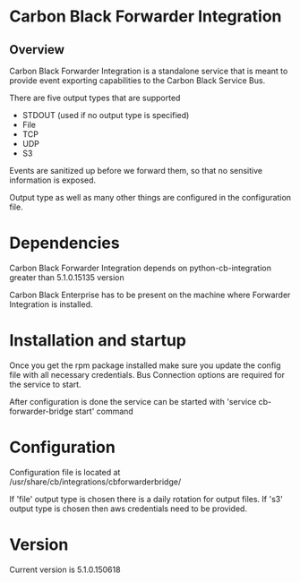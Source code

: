 # Carbon Black Forwarder Integration

## Overview

Carbon Black Forwarder Integration is a standalone service that is meant to provide event exporting capabilities to the Carbon Black Service Bus.

There are five output types that are supported

* STDOUT (used if no output type is specified)
* File
* TCP
* UDP
* S3

Events are sanitized up before we forward them, so that no sensitive information is exposed.

Output type as well as many other things are configured in the configuration file.

# Dependencies

Carbon Black Forwarder Integration depends on python-cb-integration greater than 5.1.0.15135 version

Carbon Black Enterprise has to be present on the machine where Forwarder Integration is installed.

# Installation and startup

Once you get the rpm package installed make sure you update the config file with all necessary credentials.
Bus Connection options are required for the service to start.

After configuration is done the service can be started with 'service cb-forwarder-bridge start' command

# Configuration

Configuration file is located at /usr/share/cb/integrations/cbforwarderbridge/

If 'file' output type is chosen there is a daily rotation for output files.
If 's3' output type is chosen then aws credentials need to be provided.

# Version

Current version is 5.1.0.150618